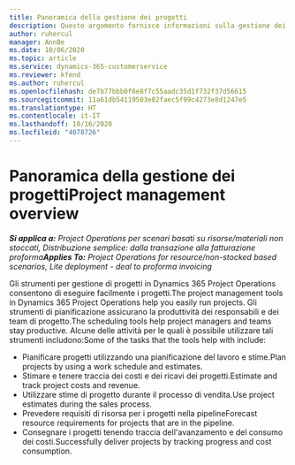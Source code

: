 ```yaml
---
title: Panoramica della gestione dei progetti
description: Questo argomento fornisce informazioni sulla gestione dei progetti in Dynamics 365 Project Operations.
author: ruhercul
manager: AnnBe
ms.date: 10/06/2020
ms.topic: article
ms.service: dynamics-365-customerservice
ms.reviewer: kfend
ms.author: ruhercul
ms.openlocfilehash: de7b77bbb0f6e8f7c55aadc35d1f732f37d56615
ms.sourcegitcommit: 11a61db54119503e82faec5f99c4273e8d1247e5
ms.translationtype: HT
ms.contentlocale: it-IT
ms.lasthandoff: 10/16/2020
ms.locfileid: "4078726"
---
```

# <a name="project-management-overview"></a><span data-ttu-id="03127-103">Panoramica della gestione dei progetti</span><span class="sxs-lookup"><span data-stu-id="03127-103">Project management overview</span></span>

<span data-ttu-id="03127-104">_**Si applica a:** Project Operations per scenari basati su risorse/materiali non stoccati, Distribuzione semplice: dalla transazione alla fatturazione proforma_</span><span class="sxs-lookup"><span data-stu-id="03127-104">_**Applies To:** Project Operations for resource/non-stocked based scenarios, Lite deployment - deal to proforma invoicing_</span></span>

<span data-ttu-id="03127-105">Gli strumenti per gestione di progetti in Dynamics 365 Project Operations consentono di eseguire facilmente i progetti.</span><span class="sxs-lookup"><span data-stu-id="03127-105">The project management tools in Dynamics 365 Project Operations help you easily run projects.</span></span> <span data-ttu-id="03127-106">Gli strumenti di pianificazione assicurano la produttività dei responsabili e dei team di progetto.</span><span class="sxs-lookup"><span data-stu-id="03127-106">The scheduling tools help project managers and teams stay productive.</span></span> <span data-ttu-id="03127-107">Alcune delle attività per le quali è possibile utilizzare tali strumenti includono:</span><span class="sxs-lookup"><span data-stu-id="03127-107">Some of the tasks that the tools help with include:</span></span>

- <span data-ttu-id="03127-108">Pianificare progetti utilizzando una pianificazione del lavoro e stime.</span><span class="sxs-lookup"><span data-stu-id="03127-108">Plan projects by using a work schedule and estimates.</span></span>
- <span data-ttu-id="03127-109">Stimare e tenere traccia dei costi e dei ricavi dei progetti.</span><span class="sxs-lookup"><span data-stu-id="03127-109">Estimate and track project costs and revenue.</span></span>
- <span data-ttu-id="03127-110">Utilizzare stime di progetto durante il processo di vendita.</span><span class="sxs-lookup"><span data-stu-id="03127-110">Use project estimates during the sales process.</span></span>
- <span data-ttu-id="03127-111">Prevedere requisiti di risorsa per i progetti nella pipeline</span><span class="sxs-lookup"><span data-stu-id="03127-111">Forecast resource requirements for projects that are in the pipeline.</span></span>
- <span data-ttu-id="03127-112">Consegnare i progetti tenendo traccia dell'avanzamento e del consumo dei costi.</span><span class="sxs-lookup"><span data-stu-id="03127-112">Successfully deliver projects by tracking progress and cost consumption.</span></span>
